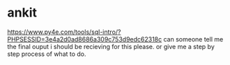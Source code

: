 # ankit
https://www.py4e.com/tools/sql-intro/?PHPSESSID=3e4a2d0ad8686a309c753d9edc62318c can someone tell me the final ouput i should be recieving for this please. or give me a step by step process of what to do.

